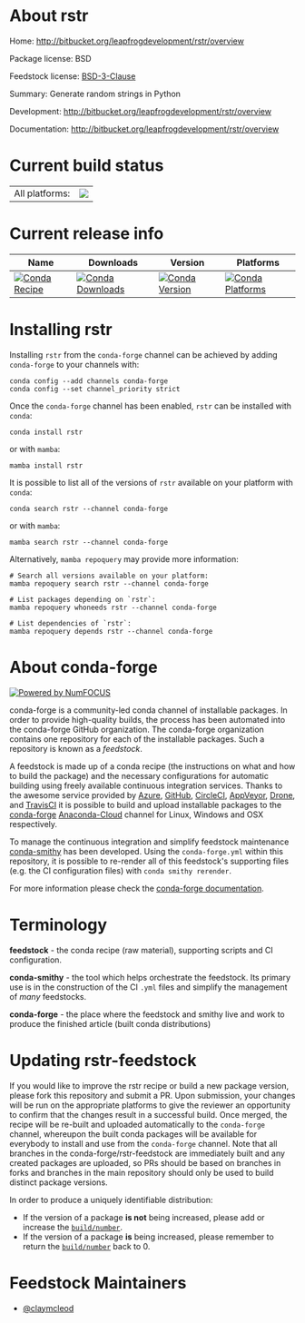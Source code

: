About rstr
==========

Home: http://bitbucket.org/leapfrogdevelopment/rstr/overview

Package license: BSD

Feedstock license: [BSD-3-Clause](https://github.com/conda-forge/rstr-feedstock/blob/main/LICENSE.txt)

Summary: Generate random strings in Python

Development: http://bitbucket.org/leapfrogdevelopment/rstr/overview

Documentation: http://bitbucket.org/leapfrogdevelopment/rstr/overview

Current build status
====================


<table><tr><td>All platforms:</td>
    <td>
      <a href="https://dev.azure.com/conda-forge/feedstock-builds/_build/latest?definitionId=8703&branchName=main">
        <img src="https://dev.azure.com/conda-forge/feedstock-builds/_apis/build/status/rstr-feedstock?branchName=main">
      </a>
    </td>
  </tr>
</table>

Current release info
====================

| Name | Downloads | Version | Platforms |
| --- | --- | --- | --- |
| [![Conda Recipe](https://img.shields.io/badge/recipe-rstr-green.svg)](https://anaconda.org/conda-forge/rstr) | [![Conda Downloads](https://img.shields.io/conda/dn/conda-forge/rstr.svg)](https://anaconda.org/conda-forge/rstr) | [![Conda Version](https://img.shields.io/conda/vn/conda-forge/rstr.svg)](https://anaconda.org/conda-forge/rstr) | [![Conda Platforms](https://img.shields.io/conda/pn/conda-forge/rstr.svg)](https://anaconda.org/conda-forge/rstr) |

Installing rstr
===============

Installing `rstr` from the `conda-forge` channel can be achieved by adding `conda-forge` to your channels with:

```
conda config --add channels conda-forge
conda config --set channel_priority strict
```

Once the `conda-forge` channel has been enabled, `rstr` can be installed with `conda`:

```
conda install rstr
```

or with `mamba`:

```
mamba install rstr
```

It is possible to list all of the versions of `rstr` available on your platform with `conda`:

```
conda search rstr --channel conda-forge
```

or with `mamba`:

```
mamba search rstr --channel conda-forge
```

Alternatively, `mamba repoquery` may provide more information:

```
# Search all versions available on your platform:
mamba repoquery search rstr --channel conda-forge

# List packages depending on `rstr`:
mamba repoquery whoneeds rstr --channel conda-forge

# List dependencies of `rstr`:
mamba repoquery depends rstr --channel conda-forge
```


About conda-forge
=================

[![Powered by
NumFOCUS](https://img.shields.io/badge/powered%20by-NumFOCUS-orange.svg?style=flat&colorA=E1523D&colorB=007D8A)](https://numfocus.org)

conda-forge is a community-led conda channel of installable packages.
In order to provide high-quality builds, the process has been automated into the
conda-forge GitHub organization. The conda-forge organization contains one repository
for each of the installable packages. Such a repository is known as a *feedstock*.

A feedstock is made up of a conda recipe (the instructions on what and how to build
the package) and the necessary configurations for automatic building using freely
available continuous integration services. Thanks to the awesome service provided by
[Azure](https://azure.microsoft.com/en-us/services/devops/), [GitHub](https://github.com/),
[CircleCI](https://circleci.com/), [AppVeyor](https://www.appveyor.com/),
[Drone](https://cloud.drone.io/welcome), and [TravisCI](https://travis-ci.com/)
it is possible to build and upload installable packages to the
[conda-forge](https://anaconda.org/conda-forge) [Anaconda-Cloud](https://anaconda.org/)
channel for Linux, Windows and OSX respectively.

To manage the continuous integration and simplify feedstock maintenance
[conda-smithy](https://github.com/conda-forge/conda-smithy) has been developed.
Using the ``conda-forge.yml`` within this repository, it is possible to re-render all of
this feedstock's supporting files (e.g. the CI configuration files) with ``conda smithy rerender``.

For more information please check the [conda-forge documentation](https://conda-forge.org/docs/).

Terminology
===========

**feedstock** - the conda recipe (raw material), supporting scripts and CI configuration.

**conda-smithy** - the tool which helps orchestrate the feedstock.
                   Its primary use is in the construction of the CI ``.yml`` files
                   and simplify the management of *many* feedstocks.

**conda-forge** - the place where the feedstock and smithy live and work to
                  produce the finished article (built conda distributions)


Updating rstr-feedstock
=======================

If you would like to improve the rstr recipe or build a new
package version, please fork this repository and submit a PR. Upon submission,
your changes will be run on the appropriate platforms to give the reviewer an
opportunity to confirm that the changes result in a successful build. Once
merged, the recipe will be re-built and uploaded automatically to the
`conda-forge` channel, whereupon the built conda packages will be available for
everybody to install and use from the `conda-forge` channel.
Note that all branches in the conda-forge/rstr-feedstock are
immediately built and any created packages are uploaded, so PRs should be based
on branches in forks and branches in the main repository should only be used to
build distinct package versions.

In order to produce a uniquely identifiable distribution:
 * If the version of a package **is not** being increased, please add or increase
   the [``build/number``](https://docs.conda.io/projects/conda-build/en/latest/resources/define-metadata.html#build-number-and-string).
 * If the version of a package **is** being increased, please remember to return
   the [``build/number``](https://docs.conda.io/projects/conda-build/en/latest/resources/define-metadata.html#build-number-and-string)
   back to 0.

Feedstock Maintainers
=====================

* [@claymcleod](https://github.com/claymcleod/)

